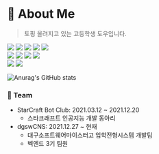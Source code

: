 # 🍕 About Me
> 토핑 올려지고 있는 고등학생 도우입니다.
<div>
  <img src="https://img.shields.io/badge/Java-critical?style=for-the-badge&logo=java&logoColor=white"/> 
  <img src="https://img.shields.io/badge/Python-blue?style=for-the-badge&logo=python&logoColor=white"/>
  <img src="https://img.shields.io/badge/Kotlin-blueviolet?style=for-the-badge&logo=kotlin&logoColor=white"/>
  <img src="https://img.shields.io/badge/MySQL-blue?style=for-the-badge&logo=mysql&logoColor=white"/>
  <img src="https://img.shields.io/badge/SpringBoot-green?style=for-the-badge&logo=springboot&logoColor=white"/></br>
  <img src="https://img.shields.io/badge/Postman-orange?style=for-the-badge&logo=PostMan&logoColor=white"/>
  <img src="https://img.shields.io/badge/Docker-blue?style=for-the-badge&logo=Docker&logoColor=white"/>
  <img src="https://img.shields.io/badge/Spring_Security-green?style=for-the-badge&logo=springsecurity&logoColor=white"/>
  <img src="https://img.shields.io/badge/Java_script-yellow?style=for-the-badge&logo=javascript&logoColor=white"/><br/>
  <img src="https://img.shields.io/badge/git-important?style=for-the-badge&logo=git&logoColor=white"/>
  <img src="https://img.shields.io/badge/React-skyblue?style=for-the-badge&logo=react&logoColor=white"/>
</div>

![Anurag's GitHub stats](https://github-readme-stats.vercel.app/api?username=iqpizza6349&count_private=true&show_icons=true&theme=cobalt)

<h3>📱 Team</h3>

* StarCraft Bot Club: 2021.03.12 ~ 2021.12.20
  * 스타크래프트 인공지능 개발 동아리
* dgswCNS: 2021.12.27 ~ 현재
  * 대구소프트웨어마이스터고 입학전형시스템 개발팀
  * 벡엔드 3기 팀원
